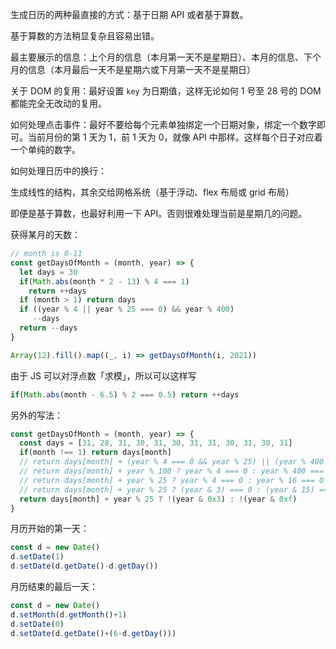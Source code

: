 生成日历的两种最直接的方式：基于日期 API 或者基于算数。

基于算数的方法稍显复杂且容易出错。

最主要展示的信息：上个月的信息（本月第一天不是星期日）、本月的信息、下个月的信息（本月最后一天不是星期六或下月第一天不是星期日）

关于 DOM 的复用：最好设置 `key` 为日期值，这样无论如何 1 号至 28 号的 DOM 都能完全无改动的复用。

如何处理点击事件：最好不要给每个元素单独绑定一个日期对象，绑定一个数字即可。当前月份的第 1 天为 1，前 1 天为 0，就像 API 中那样。这样每个日子对应着一个单纯的数字。

如何处理日历中的换行：

生成线性的结构，其余交给网格系统（基于浮动、flex 布局或 grid 布局）

即便是基于算数，也最好利用一下 API。否则很难处理当前是星期几的问题。

获得某月的天数：

```js
// month is 0-11
const getDaysOfMonth = (month, year) => {
  let days = 30
  if(Math.abs(month * 2 - 13) % 4 === 1)
    return ++days
  if (month > 1) return days
  if ((year % 4 || year % 25 === 0) && year % 400)
     --days
  return --days
}

Array(12).fill().map((_, i) => getDaysOfMonth(i, 2021))
```

由于 JS 可以对浮点数「求模」，所以可以这样写

```js
if(Math.abs(month - 6.5) % 2 === 0.5) return ++days
```

另外的写法：

```js
const getDaysOfMonth = (month, year) => {
  const days = [31, 28, 31, 30, 31, 30, 31, 31, 30, 31, 30, 31]
  if(month !== 1) return days[month]
  // return days[month] + (year % 4 === 0 && year % 25) || (year % 400 === 0)
  // return days[month] + year % 100 ? year % 4 === 0 : year % 400 === 0
  // return days[month] + year % 25 ? year % 4 === 0 : year % 16 === 0
  // return days[month] + year % 25 ? (year & 3) === 0 : (year & 15) === 0
  return days[month] + year % 25 ? !(year & 0x3) : !(year & 0xf)
}
```

月历开始的第一天：

```js
const d = new Date()
d.setDate(1)
d.setDate(d.getDate()-d.getDay())
```

月历结束的最后一天：

```js
const d = new Date()
d.setMonth(d.getMonth()+1)
d.setDate(0)
d.setDate(d.getDate()+(6-d.getDay()))
```

